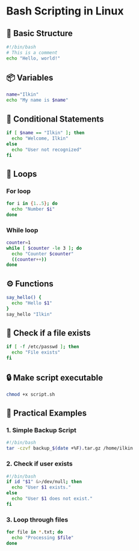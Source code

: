 # Bash Scripting in Linux

## 📝 Basic Structure
```bash
#!/bin/bash
# This is a comment
echo "Hello, world!"
```

## 📦 Variables
```bash
name="Ilkin"
echo "My name is $name"
```

## 🔁 Conditional Statements
```bash
if [ $name == "Ilkin" ]; then
  echo "Welcome, Ilkin"
else
  echo "User not recognized"
fi
```

## 🔄 Loops

### For loop
```bash
for i in {1..5}; do
  echo "Number $i"
done
```

### While loop
```bash
counter=1
while [ $counter -le 3 ]; do
  echo "Counter $counter"
  ((counter++))
done
```

## ⚙️ Functions
```bash
say_hello() {
  echo "Hello $1"
}
say_hello "Ilkin"
```

## 🧪 Check if a file exists
```bash
if [ -f /etc/passwd ]; then
  echo "File exists"
fi
```

## 🔒 Make script executable
```bash
chmod +x script.sh
```

## 🧰 Practical Examples

### 1. Simple Backup Script
```bash
#!/bin/bash
tar -czvf backup_$(date +%F).tar.gz /home/ilkin
```

### 2. Check if user exists
```bash
#!/bin/bash
if id "$1" &>/dev/null; then
  echo "User $1 exists."
else
  echo "User $1 does not exist."
fi
```

### 3. Loop through files
```bash
for file in *.txt; do
  echo "Processing $file"
done
```
